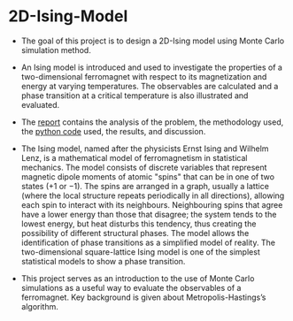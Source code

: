 
# 2D-Ising-Model

- The goal of this project is to design a 2D-Ising model using Monte Carlo simulation method.

- An Ising model is introduced and used to investigate the properties of a two-dimensional ferromagnet with respect to its magnetization and energy at varying temperatures. The observables are calculated and a phase transition at a critical temperature is also illustrated and evaluated.

- The [report](https://github.com/ShashankKumbhare/2D-Ising-Model/blob/main/Project-I%20Report.pdf) contains the analysis of the problem, the methodology used, the [python code](https://github.com/ShashankKumbhare/2D-Ising-Model/blob/main/code%20Project%20I%20-%2020%20x%2020.ipynb) used, the results, and discussion.

- The Ising model, named after the physicists Ernst Ising and Wilhelm Lenz, is a mathematical model of ferromagnetism in statistical mechanics. The model consists of discrete variables that represent magnetic dipole moments of atomic "spins" that can be in one of two states (+1 or −1). The spins are arranged in a graph, usually a lattice (where the local structure repeats periodically in all directions), allowing each spin to interact with its neighbours. Neighbouring spins that agree have a lower energy than those that disagree; the system tends to the lowest energy, but heat disturbs this tendency, thus creating the possibility of different structural phases. The model allows the identification of phase transitions as a simplified model of reality. The two-dimensional square-lattice Ising model is one of the simplest statistical models to show a phase transition.

- This project serves as an introduction to the use of Monte Carlo simulations as a useful way to evaluate the observables of a ferromagnet. Key background is given about Metropolis-Hastings’s algorithm.
